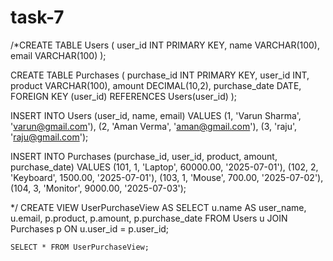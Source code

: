 # task-7

/*CREATE TABLE Users (
    user_id INT PRIMARY KEY,
    name VARCHAR(100),
    email VARCHAR(100)
);

CREATE TABLE Purchases (
    purchase_id INT PRIMARY KEY,
    user_id INT,
    product VARCHAR(100),
    amount DECIMAL(10,2),
    purchase_date DATE,
    FOREIGN KEY (user_id) REFERENCES Users(user_id)
);



INSERT INTO Users (user_id, name, email) VALUES
(1, 'Varun Sharma', 'varun@gmail.com'),
(2, 'Aman Verma', 'aman@gmail.com'),
(3, 'raju', 'raju@gmail.com');


INSERT INTO Purchases (purchase_id, user_id, product, amount, purchase_date) VALUES
(101, 1, 'Laptop', 60000.00, '2025-07-01'),
(102, 2, 'Keyboard', 1500.00, '2025-07-01'),
(103, 1, 'Mouse', 700.00, '2025-07-02'),
(104, 3, 'Monitor', 9000.00, '2025-07-03');

*/
CREATE VIEW UserPurchaseView AS
SELECT 
    u.name AS user_name,
    u.email,
    p.product,
    p.amount,
    p.purchase_date
FROM 
    Users u
JOIN 
    Purchases p ON u.user_id = p.user_id;
    
    SELECT * FROM UserPurchaseView;

